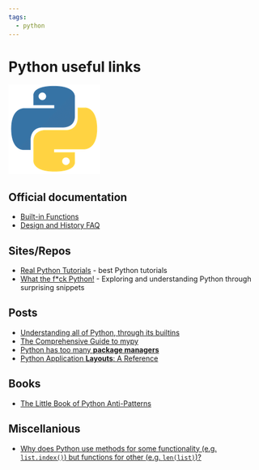 ```yaml
---
tags:
  - python
---
```


# Python useful links

<div class="note inline end"> <p><img alt="logo.png" src="index/python-logo.png"></p> </div>

## Official documentation

- [Built-in Functions](https://docs.python.org/3/library/functions.html)
- [Design and History FAQ](https://docs.python.org/3/faq/design.html)

## Sites/Repos

- [Real Python Tutorials](https://realpython.com) - best Python tutorials
- [What the f*ck Python!](https://github.com/satwikkansal/wtfpython) - Exploring and understanding Python through surprising snippets

## Posts

- [Understanding all of Python, through its builtins](https://tushar.lol/post/builtins/)
- [The Comprehensive Guide to mypy](https://tushar.lol/post/mypy-guide/)
- [Python has too many **package managers**](https://dublog.net/blog/so-many-python-package-managers/)
- [Python Application **Layouts**: A Reference](https://realpython.com/python-application-layouts/)

## Books

- [The Little Book of Python Anti-Patterns](https://docs.quantifiedcode.com/python-anti-patterns/)

## Miscellanious

- [Why does Python use methods for some functionality (e.g. `list.index()`) but functions for other (e.g. `len(list)`)?](https://docs.python.org/3/faq/design.html#why-does-python-use-methods-for-some-functionality-e-g-list-index-but-functions-for-other-e-g-len-list)
